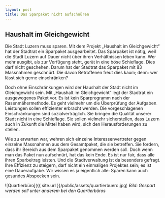 ```yaml
---
layout: post
title: Das Sparpaket nicht aufschnüren
---
```


## Haushalt im Gleichgewicht
Die Stadt Luzern muss sparen. Mit dem Projekt „Haushalt im Gleichgewicht“ hat der Stadtrat ein Sparpaket ausgearbeitet. Das Sparpaket ist nötig, weil die Stadt Luzern auf Dauer nicht über ihren Verhältnissen leben kann. Wer mehr ausgibt, als zur Verfügung steht, gerät in eine böse Schieflage. Dies darf nicht geschehen. Darum hat der Stadtrat das Sparpaket mit 83 Massnahmen geschnürt. Die davon Betroffenen freut dies kaum; denn: wer lässt sich gerne einschränken?

Doch ohne Einschränkungen wird der Haushalt der Stadt nicht im Gleichgewicht sein. Mit „Haushalt im Gleichgewicht“ legt der Stadtrat ein ausgewogenes Paket vor. Es ist kein Sparprogramm nach der Rasenmähermethode. Es geht vielmehr um die Überprüfung der Aufgaben. Leistungen sollen effizienter erbracht werden. Die vorgeschlagenen Einschränkungen sind sozialverträglich. Sie bringen die Qualität unserer Stadt nicht in eine Schieflage. Sie sollen vielmehr sicherstellen, dass Luzern auch in Zukunft die Mittel haben wird, sich den Herausforderungen zu stellen.

Wie zu erwarten war, wehren sich einzelne Interessenvertreter gegen einzelne Massnahmen aus dem Gesamtpaket, die sie betreffen. Sie fordern, dass ihr Bereich aus dem Sparpaket genommen werden soll. Doch wenn man das Paket nun aufschnürt, hat das kein Ende. Es ist nur fair, dass alle ihren Sparbeitrag leisten. Und die Stadtverwaltung ist da besonders gefragt. Ihre Effizienz zu steigern, darf nicht ein einmaligen Projektes sein; es ist eine Daueraufgabe. Wir wissen es ja eigentlich alle: Sparen kann auch gesundes Abspecken sein.

![Quartierbüro]({{ site.url }}/public/assets/quartierbuero.jpg)
*Bild: Gespart werden soll unter anderem bei den Quartierbüros*